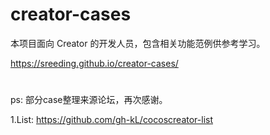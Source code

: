 # creator-cases

本项目面向 Creator 的开发人员，包含相关功能范例供参考学习。

https://sreeding.github.io/creator-cases/

#
ps: 部分case整理来源论坛，再次感谢。

1.List: https://github.com/gh-kL/cocoscreator-list
